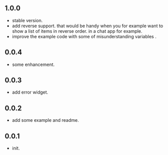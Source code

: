 ## 1.0.0
- stable version. 
- add reverse support. that would be handy when you for example want to show a list of items in reverse order. in a chat app for example.
- improve the example code with some of misunderstanding variables .

## 0.0.4
- some enhancement.

## 0.0.3
- add error widget.

## 0.0.2
- add some example and readme.

## 0.0.1
- init.

